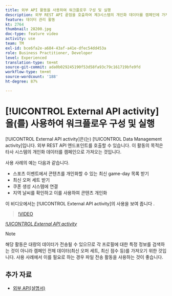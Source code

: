 ```yaml
---
title: 외부 API 활동을 사용하여 워크플로우 구성 및 실행
description: 외부 REST API 끝점을 호출하여 제3시스템의 개인화 데이터를 캠페인에 가져오는 방법을 알아봅니다.
feature: 데이터 관리 활동
kt: 2764
thumbnail: 28200.jpg
doc-type: feature video
activity: use
team: TM
exl-id: bce6fa2e-a684-43af-a41e-dfec54dd453a
role: Business Practitioner, Developer
level: Experienced
translation-type: tm+mt
source-git-commit: ada0b029245190f53d58fa93c79c161719bfe9fd
workflow-type: tm+mt
source-wordcount: '188'
ht-degree: 87%

---
```


# [!UICONTROL External API activity]을(를) 사용하여 워크플로우 구성 및 실행

[!UICONTROL External API activity]은(는) [!UICONTROL Data Management activity]입니다. 외부 REST API 엔드포인트를 호출할 수 있습니다. 이 활동의 목적은 타사 시스템의 개인화 데이터를 캠페인으로 가져오는 것입니다.

사용 사례의 예는 다음과 같습니다.

* 스포츠 이벤트에서 콘텐츠를 개인화할 수 있는 최신 game-day 목록 받기
* 최신 오퍼 세트 받기
* 쿠폰 생성 시스템에 연결
* 지역 날씨를 확인하고 이를 사용하여 콘텐츠 개인화

이 비디오에서는 [!UICONTROL External API activity]의 사용을 보여 줍니다 .

>[!VIDEO](https://video.tv.adobe.com/v/28200/?quality=12)

*[!UICONTROL External API activity](06:48분)*

>[!NOTE]
>
>해당 활동은 대량의 데이터가 전송될 수 있으므로 각 프로필에 대한 특정 정보를 검색하는 것이 아니라 캠페인 전체 데이터(최신 오퍼 세트, 최신 점수 등)를 가져오기 위한 것입니다. 사용 사례에서 이를 필요로 하는 경우 파일 전송 활동을 사용하는 것이 좋습니다.

## 추가 자료

* [외부 API(설명서)](https://docs.adobe.com/content/help/ko-KR/campaign-standard/using/managing-processes-and-data/data-management-activities/external-api.html)
